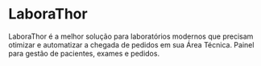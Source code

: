 # LaboraThor
LaboraThor é a melhor solução para laboratórios modernos que precisam otimizar e automatizar a chegada de pedidos em sua Área Técnica. Painel para gestão de pacientes, exames e pedidos.
